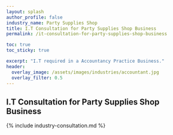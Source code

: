 ```yaml
---
layout: splash 
author_profile: false 
industry_name: Party Supplies Shop
title: I.T Consultation for Party Supplies Shop Business
permalink: /it-consultation-for-party-supplies-shop-business

toc: true
toc_sticky: true

excerpt: "I.T required in a Accountancy Practice Business."
header:
  overlay_image: /assets/images/industries/accountant.jpg
  overlay_filter: 0.5 
---
```


## I.T Consultation for Party Supplies Shop Business

{% include industry-consultation.md %}
